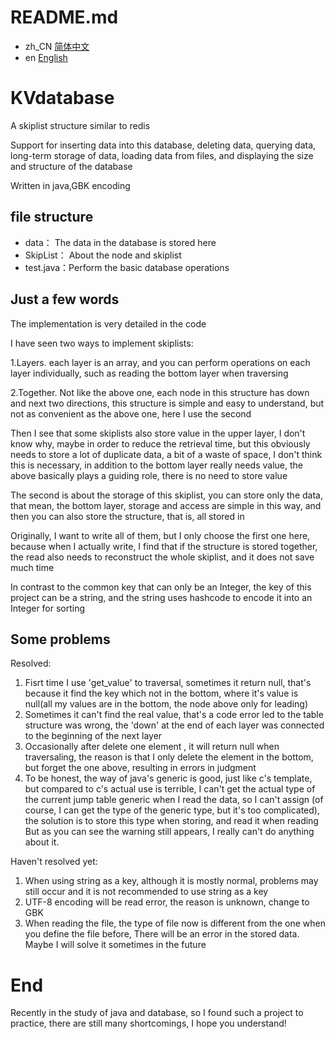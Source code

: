 # README.md

- zh_CN [简体中文](README.zh_CN.md)
- en [English](README.md)

# KVdatabase

A skiplist structure similar to redis

Support for inserting data into this database, deleting data, querying data, long-term storage of data, loading data from files, and displaying the size and structure of the database

Written in java,GBK encoding

## file structure

* data： The data in the database is stored here
* SkipList： About the node and skiplist
* test.java：Perform the basic database operations

## Just a few words

The implementation is very detailed in the code

I have seen two ways to implement skiplists:

1.Layers. each layer is an array, and you can perform operations on each layer individually, such as reading the bottom layer when traversing

2.Together. Not like the above one, each node in this structure has down and next two directions, this structure is simple and easy to understand, but not as convenient as the above one, here I use the second

Then I see that some skiplists also store value in the upper layer, I don't know why, maybe in order to reduce the retrieval time, but this obviously needs to store a lot of duplicate data, a bit of a waste of space, I don't think this is necessary, in addition to the bottom layer really needs value, the above basically plays a guiding role, there is no need to store value

The second is about the storage of this skiplist, you can store only the data, that mean, the bottom layer, storage and access are simple in this way, and then you can also store the structure, that is, all stored in

Originally, I want to write all of them, but I only choose the first one here, because when I actually write, I find that if the structure is stored together, the read also needs to reconstruct the whole skiplist, and it does not save much time

In contrast to the common key that can only be an Integer, the key of this project can be a string, and the string uses hashcode to encode it into an Integer for sorting

## Some problems

Resolved:

1. Fisrt time I use 'get_value' to traversal, sometimes it return null, that's because it find the key which not in the  bottom, where it's value is null(all my values are in the bottom, the node above only for leading)
2. Sometimes it can't find the real value, that's a code error led to the table structure was wrong, the 'down' at the end of each layer was connected to the beginning of the next layer
3. Occasionally after delete one element , it will return null when traversaling, the reason is that I only delete the element in the bottom, but forget the one above, resulting in errors in judgment
4. To be honest, the way of java's generic is good, just like c's template, but compared to c's actual use is terrible, I can't get the actual type of the current jump table generic when I read the data, so I can't assign (of course, I can get the type of the generic type, but it's too complicated), the solution is to store this type when storing, and read it when reading
   But as you can see the warning still appears, I really can't do anything about it.

Haven't resolved yet:

1. When using string as a key, although it is mostly normal, problems may still occur and it is not recommended to use string as a key
2. UTF-8 encoding will be read error, the reason is unknown, change to GBK
3. When reading the file, the type of file now is different from the one when you define the file before, There will be an error in the stored data. Maybe I will solve it sometimes in the future

# End

Recently in the study of java and database, so I found such a project to practice, there are still many shortcomings, I hope you understand!
